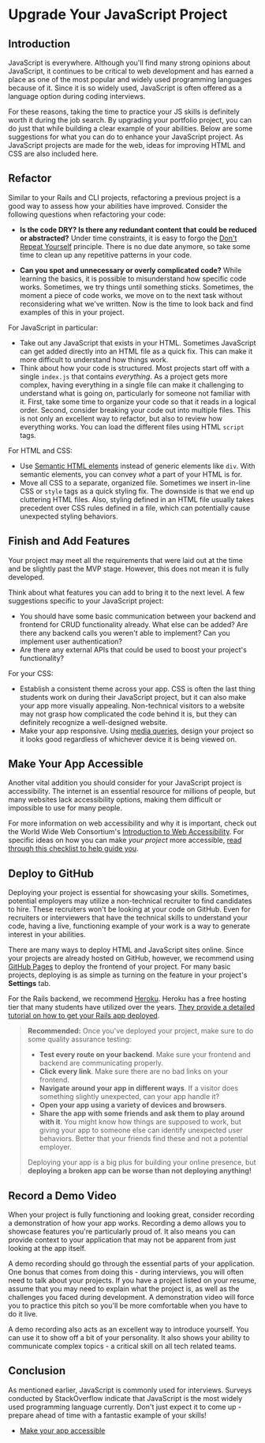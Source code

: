 # Upgrade Your JavaScript Project

## Introduction

JavaScript is everywhere. Although you'll find many strong opinions about
JavaScript, it continues to be critical to web development and has earned a
place as one of the most popular and widely used programming languages because
of it. Since it is so widely used, JavaScript is often offered as a language
option during coding interviews.

For these reasons, taking the time to practice your JS skills is definitely
worth it during the job search. By upgrading your portfolio project, you can do
just that while building a clear example of your abilities. Below are some
suggestions for what you can do to enhance your JavaScript project. As
JavaScript projects are made for the web, ideas for improving HTML and
CSS are also included here.

## Refactor

Similar to your Rails and CLI projects, refactoring a previous project is a good
way to assess how your abilities have improved. Consider the following questions
when refactoring your code:

- **Is the code DRY? Is there any redundant content that could be reduced or
  abstracted?** Under time constraints, it is easy to forgo the [Don't Repeat
  Yourself][dry] principle. There is no due date anymore, so take some time to
  clean up any repetitive patterns in your code.

- **Can you spot and unnecessary or overly complicated code?** While learning the
  basics, it is possible to misunderstand how specific code works. Sometimes, we
  try things until something sticks. Sometimes, the moment a piece of code
  works, we move on to the next task without reconsidering what we've written.
  Now is the time to look back and find examples of this in your project.

[dry]: https://en.wikipedia.org/wiki/Don%27t_repeat_yourself

For JavaScript in particular:

- Take out any JavaScript that exists in your HTML. Sometimes JavaScript can get
  added directly into an HTML file as a quick fix. This can make it more
  difficult to understand how things work.
- Think about how your code is structured. Most projects start off with a single
  `index.js` that contains _everything_. As a project gets more complex, having
  everything in a single file can make it challenging to understand what is going
  on, particularly for someone not familiar with it. First, take some time to
  organize your code so that it reads in a logical order. Second, consider
  breaking your code out into multiple files. This is not only an excellent way to
  refactor, but also to review how everything works. You can load the different files
  using HTML `script` tags.

For HTML and CSS:

- Use [Semantic HTML elements][] instead of generic elements like `div`. With
  semantic elements, you can convey _what_ a part of your HTML is for.
- Move all CSS to a separate, organized file. Sometimes we insert in-line CSS or
  `style` tags as a quick styling fix. The downside is that we end up cluttering
  HTML files. Also, styling defined in an HTML file usually takes precedent over CSS
  rules defined in a file, which can potentially cause unexpected styling behaviors.

[Semantic HTML elements]: https://www.w3schools.com/html/html5_semantic_elements.asp

## Finish and Add Features

Your project may meet all the requirements that were laid out at the time and be
slightly past the MVP stage. However, this does not mean it is fully developed.

Think about what features you can add to bring it to the next level. A few
suggestions specific to your JavaScript project:

- You should have some basic communication between your backend and frontend for
  CRUD functionality already. What else can be added? Are there any backend
  calls you weren't able to implement? Can you implement user authentication?
- Are there any external APIs that could be used to boost your project's
  functionality?

For your CSS:

- Establish a consistent theme across your app. CSS is often the last
  thing students work on during their JavaScript project, but it can also make
  your app more visually appealing. Non-technical visitors to a website may not
  grasp how complicated the code behind it is, but they can definitely recognize
  a well-designed website.
- Make your app responsive. Using [media queries][], design your
  project so it looks good regardless of whichever device it is being viewed on.

[media queries]: https://developer.mozilla.org/en-US/docs/Web/CSS/Media_Queries/Using_media_queries

## Make Your App Accessible

Another vital addition you should consider for your JavaScript project is
accessibility. The internet is an essential resource for millions of people, but
many websites lack accessibility options, making them difficult or impossible to
use for many people.

For more information on web accessibility and why it is important, check out the
World Wide Web Consortium's [Introduction to Web Accessibility][access]. For
specific ideas on how you can make _your project_ more accessible,
[read through this checklist to help guide you][checklist].

[access]: https://www.w3.org/WAI/fundamentals/accessibility-intro/
[checklist]: https://dev.to/sylwiavargas/checklist-web-accessibility-3abl

## Deploy to GitHub

Deploying your project is essential for showcasing your skills. Sometimes,
potential employers may utilize a non-technical recruiter to find candidates to
hire. These recruiters won't be looking at your code on GitHub. Even for
recruiters or interviewers that have the technical skills to understand your
code, having a live, functioning example of your work is a way to generate
interest in your abilities.

There are many ways to deploy HTML and JavaScript sites online. Since your
projects are already hosted on GitHub, however, we recommend using
[GitHub Pages][] to deploy the frontend of your project. For many basic
projects, deploying is as simple as turning on the feature in your project's
**Settings** tab.

For the Rails backend, we recommend [Heroku](https://www.heroku.com/). Heroku
has a free hosting tier that many students have utilized over the years.
[They provide a detailed tutorial on how to get your Rails app deployed][heroku deploy].

> **Recommended:** Once you've deployed your project, make sure to do some
> quality assurance testing:
>
> - **Test every route on your backend**. Make sure your frontend and backend
>   are communicating properly.
> - **Click every link**. Make sure there are no bad links on your frontend.
> - **Navigate around your app in different ways**. If a visitor does something
>   slightly unexpected, can your app handle it?
> - **Open your app using a variety of devices and browsers**.
> - **Share the app with some friends and ask them to play around with it**. You
>   might know how things are supposed to work, but giving your app to someone
>   else can identify unexpected user behaviors. Better that your friends find
>   these and not a potential employer.
>
> Deploying your app is a big plus for building your online presence, but
> **deploying a broken app can be worse than not deploying anything!**

[GitHub Pages]: https://pages.github.com/
[heroku deploy]: https://devcenter.heroku.com/articles/getting-started-with-rails5

## Record a Demo Video

When your project is fully functioning and looking great, consider recording a
demonstration of how your app works. Recording a demo allows you to showcase
features you're particularly proud of. It also means you can provide context to
your application that may not be apparent from just looking at the app itself.

A demo recording should go through the essential parts of your application. One
bonus that comes from doing this - during interviews, you will often need to
talk about your projects. If you have a project listed on your resume, assume
that you may need to explain what the project is, as well as the challenges you
faced during development. A demonstration video will force you to practice this
pitch so you'll be more comfortable when you have to do it live.

A demo recording also acts as an excellent way to introduce yourself. You can
use it to show off a bit of your personality. It also shows your ability to
communicate complex topics - a critical skill on all tech related teams.

## Conclusion

As mentioned earlier, JavaScript is commonly used for interviews. Surveys
conducted by StackOverflow indicate that JavaScript is the most widely used
programming language currently. Don't just expect it to come up - prepare ahead
of time with a fantastic example of your skills!

- [Make your app accessible](https://dev.to/sylwiavargas/checklist-web-accessibility-3abl)

